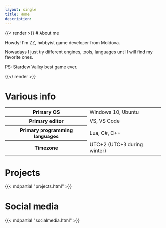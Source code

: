 ```yaml
---
layout: single
title: Home
description: 
---
```


<div class="flex-container">
    <div class="flex-item" style="flex: 2 1 300px;">
{{< render >}}
# About me

Howdy! I'm ZZ, hobbyist game developer from Moldova.

Nowadays I just try different engines, tools, languages until I will find my favorite ones.

PS: Stardew Valley best game ever.

{{</ render >}}
    </div>
    <div class="flex-item flex-right">
        <div class="plain-table-container">
            <h1>Various info</h1>
            <table>
                <tbody>
                    <tr>
                        <th>Primary OS</th>
                        <td>Windows 10, Ubuntu</td>
                    </tr>
                    <tr>
                        <th>Primary editor</th>
                        <td>VS, VS Code</td>
                    </tr>
                    <tr>
                        <th>Primary programming languages</th>
                        <td>Lua, C#, C++</td>
                    </tr>
                    <tr>
                        <th>Timezone</th>
                        <td>UTC+2 (UTC+3 during winter)</td>
                    </tr>
                </tbody>
            </table>
        </div>
    </div>
</div>

# Projects

{{< mdpartial "projects.html" >}}

# Social media

{{< mdpartial "socialmedia.html" >}}
